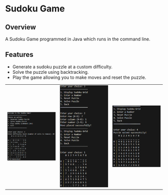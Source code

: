 # Sudoku Game

## Overview

A Sudoku Game programmed in Java which runs in the command line.

## Features

- Generate a sudoku puzzle at a custom difficulty.
- Solve the puzzle using backtracking.
- Play the game allowing you to make moves and reset the puzzle.

<table style="border-collapse: collapse; border: none;">
  <tr>
    <td><img src="Screenshots/Screenshot1.png" width="250"></td>
    <td><img src="Screenshots/Screenshot2.png" width="250"></td>
    <td><img src="Screenshots/Screenshot3.png" width="250"></td>
  </tr>
</table>
